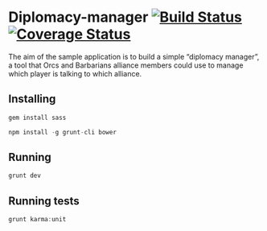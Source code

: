 Diplomacy-manager [![Build Status](https://travis-ci.org/padsbanger/Diplomacy-manager.svg?branch=master)](https://travis-ci.org/padsbanger/Diplomacy-manager) [![Coverage Status](https://img.shields.io/coveralls/padsbanger/Diplomacy-manager.svg)](https://coveralls.io/r/padsbanger/Diplomacy-manager)
=================

The aim of the sample application is to build a simple “diplomacy manager”, a tool that
Orcs and Barbarians alliance members could use to manage which player is talking to
which alliance.

## Installing
```ruby
gem install sass
```

```js
npm install -g grunt-cli bower
```

## Running
```js
grunt dev
```

## Running tests
```js
grunt karma:unit
```
